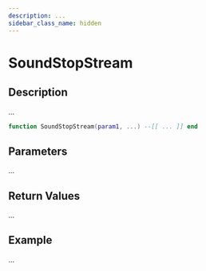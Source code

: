 ```yaml
---
description: ...
sidebar_class_name: hidden
---
```


# SoundStopStream

## Description

...

```lua
function SoundStopStream(param1, ...) --[[ ... ]] end
```

## Parameters

...

## Return Values

...

## Example

...

